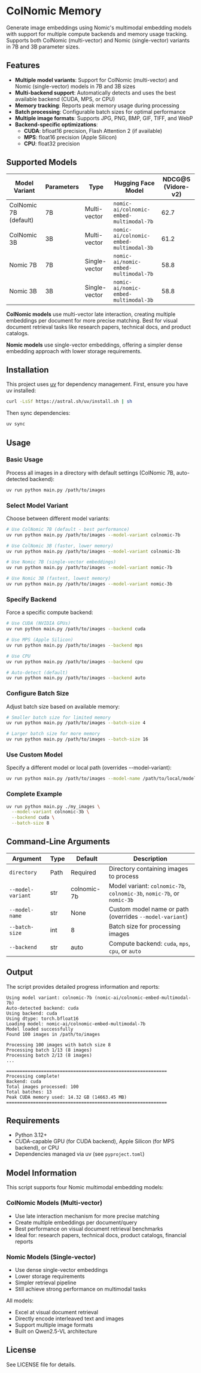 # ColNomic Memory

Generate image embeddings using Nomic's multimodal embedding models with support for multiple compute backends and memory usage tracking. Supports both ColNomic (multi-vector) and Nomic (single-vector) variants in 7B and 3B parameter sizes.

## Features

- **Multiple model variants**: Support for ColNomic (multi-vector) and Nomic (single-vector) models in 7B and 3B sizes
- **Multi-backend support**: Automatically detects and uses the best available backend (CUDA, MPS, or CPU)
- **Memory tracking**: Reports peak memory usage during processing
- **Batch processing**: Configurable batch sizes for optimal performance
- **Multiple image formats**: Supports JPG, PNG, BMP, GIF, TIFF, and WebP
- **Backend-specific optimizations**:
  - **CUDA**: bfloat16 precision, Flash Attention 2 (if available)
  - **MPS**: float16 precision (Apple Silicon)
  - **CPU**: float32 precision

## Supported Models

| Model Variant | Parameters | Type | Hugging Face Model | NDCG@5 (Vidore-v2) |
|---------------|------------|------|-------------------|-------------------|
| ColNomic 7B (default) | 7B | Multi-vector | `nomic-ai/colnomic-embed-multimodal-7b` | 62.7 |
| ColNomic 3B | 3B | Multi-vector | `nomic-ai/colnomic-embed-multimodal-3b` | 61.2 |
| Nomic 7B | 7B | Single-vector | `nomic-ai/nomic-embed-multimodal-7b` | 58.8 |
| Nomic 3B | 3B | Single-vector | `nomic-ai/nomic-embed-multimodal-3b` | 58.8 |

**ColNomic models** use multi-vector late interaction, creating multiple embeddings per document for more precise matching. Best for visual document retrieval tasks like research papers, technical docs, and product catalogs.

**Nomic models** use single-vector embeddings, offering a simpler dense embedding approach with lower storage requirements.

## Installation

This project uses [uv](https://docs.astral.sh/uv/) for dependency management. First, ensure you have uv installed:

```bash
curl -LsSf https://astral.sh/uv/install.sh | sh
```

Then sync dependencies:

```bash
uv sync
```

## Usage

### Basic Usage

Process all images in a directory with default settings (ColNomic 7B, auto-detected backend):

```bash
uv run python main.py /path/to/images
```

### Select Model Variant

Choose between different model variants:

```bash
# Use ColNomic 7B (default - best performance)
uv run python main.py /path/to/images --model-variant colnomic-7b

# Use ColNomic 3B (faster, lower memory)
uv run python main.py /path/to/images --model-variant colnomic-3b

# Use Nomic 7B (single-vector embeddings)
uv run python main.py /path/to/images --model-variant nomic-7b

# Use Nomic 3B (fastest, lowest memory)
uv run python main.py /path/to/images --model-variant nomic-3b
```

### Specify Backend

Force a specific compute backend:

```bash
# Use CUDA (NVIDIA GPUs)
uv run python main.py /path/to/images --backend cuda

# Use MPS (Apple Silicon)
uv run python main.py /path/to/images --backend mps

# Use CPU
uv run python main.py /path/to/images --backend cpu

# Auto-detect (default)
uv run python main.py /path/to/images --backend auto
```

### Configure Batch Size

Adjust batch size based on available memory:

```bash
# Smaller batch size for limited memory
uv run python main.py /path/to/images --batch-size 4

# Larger batch size for more memory
uv run python main.py /path/to/images --batch-size 16
```

### Use Custom Model

Specify a different model or local path (overrides --model-variant):

```bash
uv run python main.py /path/to/images --model-name /path/to/local/model
```

### Complete Example

```bash
uv run python main.py ./my_images \
  --model-variant colnomic-3b \
  --backend cuda \
  --batch-size 8
```

## Command-Line Arguments

| Argument | Type | Default | Description |
|----------|------|---------|-------------|
| `directory` | Path | Required | Directory containing images to process |
| `--model-variant` | str | colnomic-7b | Model variant: `colnomic-7b`, `colnomic-3b`, `nomic-7b`, or `nomic-3b` |
| `--model-name` | str | None | Custom model name or path (overrides `--model-variant`) |
| `--batch-size` | int | 8 | Batch size for processing images |
| `--backend` | str | auto | Compute backend: `cuda`, `mps`, `cpu`, or `auto` |

## Output

The script provides detailed progress information and reports:

```
Using model variant: colnomic-7b (nomic-ai/colnomic-embed-multimodal-7b)
Auto-detected backend: cuda
Using backend: cuda
Using dtype: torch.bfloat16
Loading model: nomic-ai/colnomic-embed-multimodal-7b
Model loaded successfully
Found 100 images in /path/to/images

Processing 100 images with batch size 8
Processing batch 1/13 (8 images)
Processing batch 2/13 (8 images)
...

============================================================
Processing complete!
Backend: cuda
Total images processed: 100
Total batches: 13
Peak CUDA memory used: 14.32 GB (14663.45 MB)
============================================================
```

## Requirements

- Python 3.12+
- CUDA-capable GPU (for CUDA backend), Apple Silicon (for MPS backend), or CPU
- Dependencies managed via uv (see `pyproject.toml`)

## Model Information

This script supports four Nomic multimodal embedding models:

### ColNomic Models (Multi-vector)
- Use late interaction mechanism for more precise matching
- Create multiple embeddings per document/query
- Best performance on visual document retrieval benchmarks
- Ideal for: research papers, technical docs, product catalogs, financial reports

### Nomic Models (Single-vector)
- Use dense single-vector embeddings
- Lower storage requirements
- Simpler retrieval pipeline
- Still achieve strong performance on multimodal tasks

All models:
- Excel at visual document retrieval
- Directly encode interleaved text and images
- Support multiple image formats
- Built on Qwen2.5-VL architecture

## License

See LICENSE file for details.
